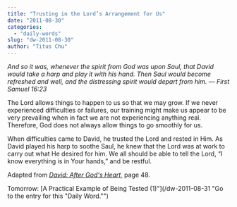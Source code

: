 ```yaml
---
title: "Trusting in the Lord’s Arrangement for Us"
date: "2011-08-30"
categories: 
  - "daily-words"
slug: "dw-2011-08-30"
author: "Titus Chu"
---
```


_And so it was, whenever the spirit from God was upon Saul, that David would take a harp and play it with his hand. Then Saul would become refreshed and well, and the distressing spirit would depart from him. — First Samuel 16:23_

The Lord allows things to happen to us so that we may grow. If we never experienced difficulties or failures, our training might make us appear to be very prevailing when in fact we are not experiencing anything real. Therefore, God does not always allow things to go smoothly for us.

When difficulties came to David, he trusted the Lord and rested in Him. As David played his harp to soothe Saul, he knew that the Lord was at work to carry out what He desired for him. We all should be able to tell the Lord, “I know everything is in Your hands,” and be restful.

Adapted from _[David: After God's Heart,](/book-david "Go to the listing for this book.")_ page 48.

Tomorrow: [A Practical Example of Being Tested (1)"](/dw-2011-08-31 "Go to the entry for this "Daily Word."")
